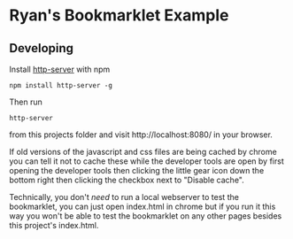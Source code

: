 Ryan's Bookmarklet Example
==========================

Developing
----------

Install [http-server](https://github.com/nodeapps/http-server) with npm

    npm install http-server -g

Then run

    http-server

from this projects folder and visit http://localhost:8080/ in your browser.

If old versions of the javascript and css files are being cached by chrome you can tell it not to cache these while the developer tools are open by first opening the developer tools then clicking the little gear icon down the bottom right then clicking the checkbox next to "Disable cache".

Technically, you don't _need_ to run a local webserver to test the bookmarklet, you can just open index.html in chrome but if you run it this way you won't be able to test the bookmarklet on any other pages besides this project's index.html.
